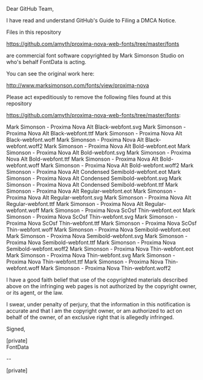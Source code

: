 Dear GitHub Team,

I have read and understand GitHub's Guide to Filing a DMCA Notice.

Files in this repository

https://github.com/amyth/proxima-nova-web-fonts/tree/master/fonts

are commercial font software copyrighted by Mark Simonson Studio on
who's behalf FontData is acting.

You can see the original work here:

http://www.marksimonson.com/fonts/view/proxima-nova

Please act expeditiously to remove the following files found at this
repository

https://github.com/amyth/proxima-nova-web-fonts/tree/master/fonts:

Mark Simonson - Proxima Nova Alt Black-webfont.svg
Mark Simonson - Proxima Nova Alt Black-webfont.ttf
Mark Simonson - Proxima Nova Alt Black-webfont.woff
Mark Simonson - Proxima Nova Alt Black-webfont.woff2
Mark Simonson - Proxima Nova Alt Bold-webfont.eot
Mark Simonson - Proxima Nova Alt Bold-webfont.svg
Mark Simonson - Proxima Nova Alt Bold-webfont.ttf
Mark Simonson - Proxima Nova Alt Bold-webfont.woff
Mark Simonson - Proxima Nova Alt Bold-webfont.woff2
Mark Simonson - Proxima Nova Alt Condensed Semibold-webfont.eot
Mark Simonson - Proxima Nova Alt Condensed Semibold-webfont.svg
Mark Simonson - Proxima Nova Alt Condensed Semibold-webfont.ttf
Mark Simonson - Proxima Nova Alt Regular-webfont.eot
Mark Simonson - Proxima Nova Alt Regular-webfont.svg
Mark Simonson - Proxima Nova Alt Regular-webfont.ttf
Mark Simonson - Proxima Nova Alt Regular-webfont.woff
Mark Simonson - Proxima Nova ScOsf Thin-webfont.eot
Mark Simonson - Proxima Nova ScOsf Thin-webfont.svg
Mark Simonson - Proxima Nova ScOsf Thin-webfont.ttf
Mark Simonson - Proxima Nova ScOsf Thin-webfont.woff
Mark Simonson - Proxima Nova Semibold-webfont.eot
Mark Simonson - Proxima Nova Semibold-webfont.svg
Mark Simonson - Proxima Nova Semibold-webfont.ttf
Mark Simonson - Proxima Nova Semibold-webfont.woff2
Mark Simonson - Proxima Nova Thin-webfont.eot
Mark Simonson - Proxima Nova Thin-webfont.svg
Mark Simonson - Proxima Nova Thin-webfont.ttf
Mark Simonson - Proxima Nova Thin-webfont.woff
Mark Simonson - Proxima Nova Thin-webfont.woff2

I have a good faith belief that use of the copyrighted materials
described above on the infringing web pages is not authorized by the
copyright owner, or its agent, or the law.

I swear, under penalty of perjury, that the information in this
notification is accurate and that I am the copyright owner, or am
authorized to act on behalf of the owner, of an exclusive right that is
allegedly infringed.

Signed,

[private]  
FontData

-- 

[private]
